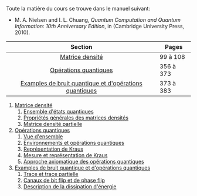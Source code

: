 
Toute la matière du cours se trouve dans le manuel suivant:

- M. A. Nielsen and I. L. Chuang, _Quantum Computation and Quantum Information: 10th Anniversary Edition_, in (Cambridge University Press, 2010).

|                                                                     Section                                                                      | Pages     |
| :----------------------------------------------------------------------------------------------------------------------------------------------: | --------- |
|                                             [Matrice densité](Cours/Cours%201a.md#Matrice%20densité)                                             | 99 à 108  |
|                                       [Opérations quantiques](Cours/Cours%203a.md#Opérations%20quantiques)                                       | 356 à 373 |
| [Examples de bruit quantique et d'opérations quantiques](Cours/Cours%204b.md#Examples%20de%20bruit%20quantique%20et%20d'opérations%20quantiques) | 373 à 383 |

1. [Matrice densité](Cours/Cours%201a.md#Matrice%20densité)
	1. [Ensemble d'états quantiques](Cours/Cours%201a.md#Ensemble%20d'états%20quantiques)
	2. [Propriétés générales des matrices densités](Cours/Cours%202b.md#Propriétés%20générales%20des%20matrices%20densités)
	3. [Matrice densité partielle](Cours/Cours%202b.md#Matrice%20densité%20partielle)
2. [Opérations quantiques](Cours/Cours%203a.md#Opérations%20quantiques)
	1. [Vue d'ensemble](Cours/Cours%203a.md#Vue%20d'ensemble)
	2. [Environnements et opérations quantiques](Cours/Cours%203a.md#Environnements%20et%20opérations%20quantiques)
	3. [Représentation de Kraus](Cours/Cours%203a.md#Représentation%20de%20Kraus)
	4. [Mesure et représentation de Kraus](Cours/Cours%203b.md#Mesure%20et%20représentation%20de%20Kraus)
	5. [Approche axiomatique des opérations quantiques](Cours/Cours%204a.md#Approche%20axiomatique%20des%20opérations%20quantiques)
3. [Examples de bruit quantique et d'opérations quantiques](Cours/Cours%204b.md#Examples%20de%20bruit%20quantique%20et%20d'opérations%20quantiques)
	1. [Trace et trace partielle](Cours/Cours%204b.md#Trace%20et%20trace%20partielle)
	2. [Canaux de bit flip et de phase flip](Cours/Cours%204b.md#Canaux%20de%20bit%20flip%20et%20de%20phase%20flip)
	3. [Description de la dissipation d'énergie](Cours/Cours%204b.md#Description%20de%20la%20dissipation%20d'énergie)
